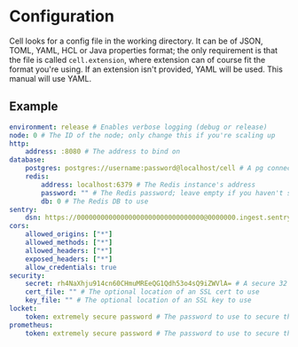 # Configuration

Cell looks for a config file in the working directory. It can be of JSON, TOML, YAML, HCL or Java properties format; the only requirement is that the file is called `cell.extension`, where extension can of course fit the format you're using. If an extension isn't provided, YAML will be used. This manual will use YAML.

## Example

```yaml
environment: release # Enables verbose logging (debug or release)
node: 0 # The ID of the node; only change this if you're scaling up
http:
    address: :8080 # The address to bind on
database:
    postgres: postgres://username:password@localhost/cell # A pg connection string
    redis:
        address: localhost:6379 # The Redis instance's address
        password: "" # The Redis password; leave empty if you haven't set one
        db: 0 # The Redis DB to use
sentry:
    dsn: https://00000000000000000000000000000000@0000000.ingest.sentry.io/0000000 # The optional Sentry DSN to use
cors:
    allowed_origins: ["*"]
    allowed_methods: ["*"]
    allowed_headers: ["*"]
    exposed_headers: ["*"]
    allow_credentials: true
security:
    secret: rh4NaXhju914cn60CHmuMREeQG1Qdh53o4sQ9iZWVlA= # A secure 32 byte key; try `openssl rand -base64 32`
    cert_file: "" # The optional location of an SSL cert to use
    key_file: "" # The optional location of an SSL key to use
locket:
    token: extremely secure password # The password to use to secure the `/lockets` endpoint
prometheus:
    token: extremely secure password # The password to use to secure the `/metrics` endpoint
```
